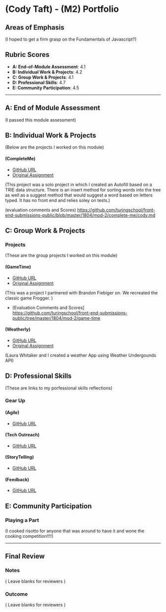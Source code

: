 # (Cody Taft) - (M2) Portfolio

## Areas of Emphasis

(I hoped to get a firm grasp on the Fundamentals of Javascript?)

## Rubric Scores

* **A: End-of-Module Assessment**: 4.1
* **B: Individual Work & Projects**: 4.2
* **C: Group Work & Projects**: 4.1
* **D: Professional Skills**: 4.7
* **E: Community Participation**: 4.5

-----------------------

## A: End of Module Assessment

(I passed this module assessment)


## B: Individual Work & Projects

(Below are the projects I worked on this module)

#### (CompleteMe)

* [GitHub URL](https://github.com/codytaft/complete-me)
* [Original Assignment](http://frontend.turing.io/projects/complete-me.html)

(This project was a solo project in which I created an Autofill based on a TRIE data structure.  There is an insert method for sorting words into the tree as well as a suggest method that would suggest a word based on letters typed. It has no front end and relies soley on tests.)

(evaluation comments and Scores) https://github.com/turingschool/front-end-submissions-public/blob/master/1804/mod-2/complete-me/cody.md


## C: Group Work & Projects

### Projects

(These are the group projects I worked on this module)

#### (GameTime)

* [GitHub URL](https://github.com/codytaft/bf-ct-game-time)
* [Original Assignment](http://frontend.turing.io/projects/game-time.html)

(This was a project I partnered with Brandon Fiebiger on. We recreated the classic game Frogger. )

* [Evaluation Comments and Scores] https://github.com/turingschool/front-end-submissions-public/tree/master/1804/mod-2/game-time

#### (Weatherly)

* [GitHub URL](https://github.com/laurakwhit/weathrly)
* [Original Assignment](http://frontend.turing.io/projects/weathrly.html)

(Laura Whitaker and I created a weather App using Weather Undergounds API)

## D: Professional Skills
(These are links to my porfessional skills reflections)

### Gear Up
#### (Agile)

* [GitHub URL](https://gist.github.com/codytaft/7cfb2ea765201f1ff200f4e02a80f10e)

#### (Tech Outreach)

* [GitHub URL](https://gist.github.com/codytaft/7292227ac18631e469719c55f3e140b3)

#### (StoryTelling)

* [GitHub URL](https://gist.github.com/codytaft/3ccc2b7e47240678013a0a77281a35e6)

#### (Feedback)

* [GitHub URL](https://gist.github.com/codytaft/50b2083608c75f214692b5987d38eff3)


## E: Community Participation

### Playing a Part

(I cooked risotto for anyone that was around to have it and wone the cooking competition!!!!)

------------------

## Final Review

### Notes

( Leave blanks for reviewers )

### Outcome

( Leave blanks for reviewers )
